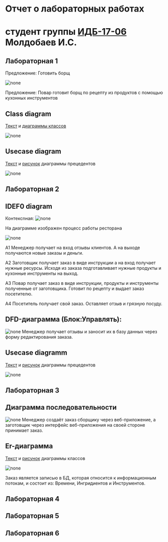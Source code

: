 # Отчет о лабораторных работах
# студент группы [ИДБ-17-06](https://github.com/stankin/design-part-1/wiki/list-idb-17-06) Молдобаев И.С.

## Лабораторная 1

Предложение: Готовить борщ

![none](https://github.com/imoldobaew/imoldobaew.github.io/blob/main/Lab1/Скриншот%2018-10-2020%20172056.png)

Предложение: Повар готовит борщ по рецепту из продуктов с помощью кухонных инструментов

## Class diagram
[Текст](https://github.com/imoldobaew/imoldobaew.github.io/blob/main/Lab1/class_diagram.txt) и
[диаграммы классов](https://raw.githubusercontent.com/imoldobaew/imoldobaew.github.io/main/Lab1/Скриншот%2018-10-2020%20182846.png)
 
![none](https://raw.githubusercontent.com/imoldobaew/imoldobaew.github.io/main/Lab1/Скриншот%2018-10-2020%20182846.png)<br>

## Usecase diagram
 [Текст](https://github.com/imoldobaew/imoldobaew.github.io/blob/main/Lab1/usecase_diagram.txt) и
 [рисунок](https://github.com/imoldobaew/imoldobaew.github.io/blob/main/Lab1/usecase_diagram.png) диаграммы прецедентов
 
![none](https://github.com/imoldobaew/imoldobaew.github.io/blob/main/Lab1/usecase_diagram.png)

## Лабораторная 2

## IDEF0 diagram

Контексnная:
![none](https://github.com/imoldobaew/imoldobaew.github.io/blob/main/Lab2/Работа%20ресторана.png)

На диаграмме изображен процесс работы ресторана

![none](https://github.com/imoldobaew/imoldobaew.github.io/blob/main/Lab2/Idef0.png)

A1 Менеджер получает на вход отзывы клиентов. А на выходе получаются новые заказы и деньги. 

А2 Заготовщик получает заказ в виде инструкции а на вход получает нужные ресурсы. Исходя из заказа подготавливает нужные продукты и кухонные инструменты на выход.

А3 Повар получает заказ в виде инструкции, продукты и инструменты полученные от заготовщика. Готовит по рецепту и выдает заказ посетителю.

А4 Посетитель получает свой заказ. Оставляет отзыв и грязную посуду.

## DFD-диаграмма (Блок:Управлять):
![none](https://github.com/imoldobaew/imoldobaew.github.io/blob/main/Lab2/DFD.png)
Менеджер получает отзывы и заносит их в базу данных через форму редактирования заказа.

## Usecase diagramm
[Текст](https://github.com/imoldobaew/imoldobaew.github.io/blob/main/Lab2/Class_Diagram.txt) и
[рисунок](https://github.com/imoldobaew/imoldobaew.github.io/blob/main/Lab2/uml.png) диаграммы прецедентов

![none](https://github.com/imoldobaew/imoldobaew.github.io/blob/main/Lab2/uml.png)

## Лабораторная 3
## Диаграмма последовательности 
![none](https://github.com/imoldobaew/imoldobaew.github.io/blob/main/Lab3/Скриншот%2005-11-2020%20210158.png)
Менеджер создаёт заказ сборщику через веб-приложение, а заготовщик через интерфейс веб-приложения на своей стороне принимает заказ.

## Er-диаграмма

[Текст](https://github.com/imoldobaew/imoldobaew.github.io/blob/main/Lab3/Er.txt) и
 [рисунок](https://github.com/imoldobaew/imoldobaew.github.io/blob/main/Lab3/Скриншот%2005-11-2020%20212332.png) диаграммы классов
 
 ![none](https://github.com/imoldobaew/imoldobaew.github.io/blob/main/Lab3/Скриншот%2005-11-2020%20212332.png)
 
 Заказ является записью в БД, которая относится к информационным потокам, и состоит из: Времени, Ингридиентов и Инструментов.
## Лабораторная 4

## Лабораторная 5

## Лабораторная 6
